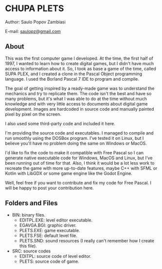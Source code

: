 # CHUPA PLETS

Author: Saulo Popov Zambiasi

E-mail: saulopz@gmail.com

## About

This was the first computer game I developed. At the time, the first half of 1997, I wanted to learn how to create digital games, but I didn't have much access to information about it. So, I took as base a game of the time, called SUPA PLEX, and I created a clone in the Pascal Object programming language. I used the Borland Pascal 7 IDE to program and compile.

The goal of getting inspired by a ready-made game was to understand the mechanics and try to replicate them. The code isn't the best and have so many problems, but it's what I was able to do at the time without much knowledge and with very little access to documents about digital game development. Images are hardcoded in source code and manually painted pixel by pixel on the screen.

I also used some third-party code and included it here.

I'm providing the source code and executables. I managed to compile and run smoothly using the DOSBox program. I've tested it on Linux, but I believe you'll have no problem doing the same on Windows or MacOS.

I'd like to fix the code to make it compatible with Free Pascal so I can generate native executable code for Windows, MacOS and Linux, but I've been running out of time for that. Also, I think it would be a lot less work to recreate the game with more up-to-date features, maybe C++ with SFML or Kotlin with LibGDX or some game engine like the Godot Engine.

Well, feel free if you want to contribute and fix my code for Free Pascal. I will be happy to post your contribution here.

## Folders and Files

* BIN: binary files.
  * EDITPL.EXE: level editor executable.
  * EGAVGA.BGI: graphic driver.
  * PLETS.EXE: game executable.
  * PLETS.FSE: default level file.
  * PLETS.SND: sound resources (I really can't remember how I create this file).
* SRC: source codes
  * EDITPL: source code of level editor.
  * PLETS: source code of game.
